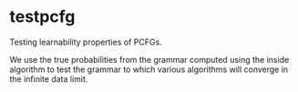 # testpcfg
Testing learnability properties of PCFGs.

We use the true probabilities from the grammar computed using the inside algorithm to test the grammar to which various algorithms will converge in the infinite data limit.

